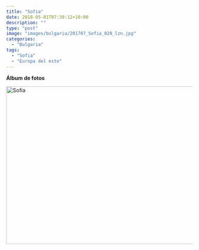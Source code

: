 ```yaml
---
title: "Sofia"
date: 2018-05-01T07:39:12+10:00
description: ""
type: "post"
image: "images/bulgaria/201707_Sofia_020_lzn.jpg"
categories: 
  - "Bulgaria"
tags:
  - "Sofia"
  - "Europa del este"
---
```


**Álbum de fotos**

<a data-flickr-embed="true" data-header="true" data-footer="true"  href="https://www.flickr.com/gp/mapa_mundi/TM6P4t" title="Sofia"><img src="https://farm5.staticflickr.com/4598/27363634919_0ef183689b_z.jpg" width="640" height="427" alt="Sofia"></a><script async src="//embedr.flickr.com/assets/client-code.js" charset="utf-8"></script>